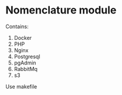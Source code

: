 # Nomenclature module

Contains:
1. Docker
2. PHP
3. Nginx
4. Postgresql
5. pgAdmin
6. RabbitMq
7. s3

Use makefile
